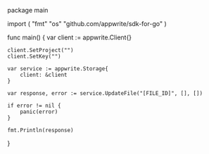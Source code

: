 package main

import (
    "fmt"
    "os"
    "github.com/appwrite/sdk-for-go"
)

func main() {
    var client := appwrite.Client{}

    client.SetProject("")
    client.SetKey("")

    var service := appwrite.Storage{
        client: &client
    }

    var response, error := service.UpdateFile("[FILE_ID]", [], [])

    if error != nil {
        panic(error)
    }

    fmt.Println(response)
}